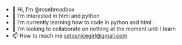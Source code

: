 - 👋 Hi, I’m @rosebreadbox
- 👀 I’m interested in html and python
- 🌱 I’m currently learning how to code in python and html.
- 💞️ I’m looking to collaborate on nothing at the moment until I learn
- 📫 How to reach me setosnicegirl@gmail.com

<!---
rosebreadbox/rosebreadbox is a ✨ special ✨ repository because its `README.md` (this file) appears on your GitHub profile.
You can click the Preview link to take a look at your changes.
--->
